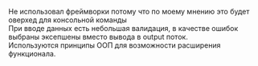Не использовал фреймворки потому что по моему мнению это будет оверхед для консольной команды<br/>
При вводе данных есть небольшая валидация, в качестве ошибок выбраны эксепшены вместо вывода в output поток.<br/>
Используются принципы ООП для возможности расширения функционала.<br/>

